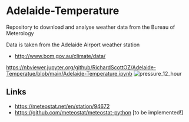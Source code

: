 # Adelaide-Temperature
Repository to download and analyse weather data from the Bureau of Meterology

Data is taken from the Adelaide Airport weather station
- http://www.bom.gov.au/climate/data/

https://nbviewer.jupyter.org/github/RichardScottOZ/Adelaide-Temperatue/blob/main/Adelaide-Temperature.ipynb
![pressure_12_hour](https://user-images.githubusercontent.com/72196131/136644809-1ac41bcb-df58-4f9b-a94a-eff893935ea1.png)

## Links
- https://meteostat.net/en/station/94672
- https://github.com/meteostat/meteostat-python [to be implemented!]
